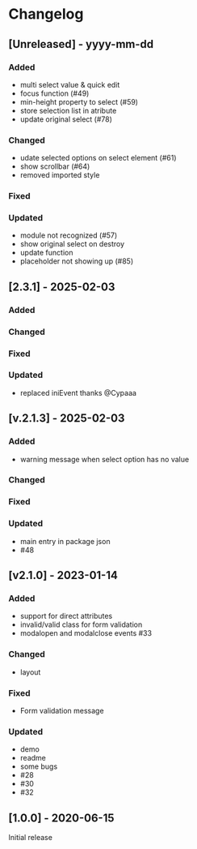 # Changelog

## [Unreleased] - yyyy-mm-dd

### Added
- multi select value & quick edit
- focus function (#49)
- min-height property to select (#59)
- store selection list in atribute
- update original select (#78)

### Changed
- udate selected options on select element (#61)
- show scrollbar (#64)
- removed imported style

### Fixed

### Updated
- module not recognized (#57)
- show original select on destroy
- update function
- placeholder not showing up (#85)

## [2.3.1] - 2025-02-03


### Added

### Changed

### Fixed

### Updated
- replaced iniEvent thanks @Cypaaa

## [v.2.1.3] - 2025-02-03


### Added
- warning message when select option has no value

### Changed

### Fixed

### Updated
- main entry in package json
- #48

## [v2.1.0] - 2023-01-14


### Added
- support for direct attributes
- invalid/valid class for form validation
- modalopen and modalclose events #33

### Changed
- layout

### Fixed
- Form validation message

### Updated
- demo
- readme
- some bugs
- #28
- #30
- #32

## [1.0.0] - 2020-06-15

Initial release
